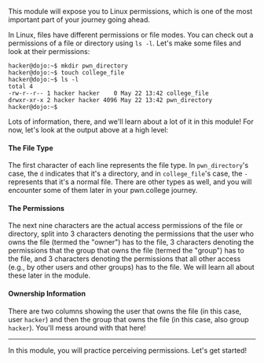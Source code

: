 This module will expose you to Linux permissions, which is one of the most important part of your journey going ahead. 

In Linux, files have different permissions or file modes. You can check out a permissions of a file or directory using `ls -l`.
Let's make some files and look at their permissions:

```console
hacker@dojo:~$ mkdir pwn_directory
hacker@dojo:~$ touch college_file
hacker@dojo:~$ ls -l
total 4
-rw-r--r-- 1 hacker hacker    0 May 22 13:42 college_file
drwxr-xr-x 2 hacker hacker 4096 May 22 13:42 pwn_directory
hacker@dojo:~$
```

Lots of information, there, and we'll learn about a lot of it in this module!
For now, let's look at the output above at a high level:

#### The File Type

The first character of each line represents the file type.
In `pwn_directory`'s case, the `d` indicates that it's a directory, and in `college_file`'s case, the `-` represents that it's a normal file.
There are other types as well, and you will encounter some of them later in your pwn.college journey.

#### The Permissions

The next nine characters are the actual access permissions of the file or directory, split into 3 characters denoting the permissions that the user who owns the file (termed the "owner") has to the file, 3 characters denoting the permissions that the group that owns the file (termed the "group") has to the file, and 3 characters denoting the permissions that all other access (e.g., by other users and other groups) has to the file.
We will learn all about these later in the module.

#### Ownership Information

There are two columns showing the user that owns the file (in this case, user `hacker`) and then the group that owns the file (in this case, also group `hacker`).
You'll mess around with that here!

----

In this module, you will practice perceiving permissions.
Let's get started!
